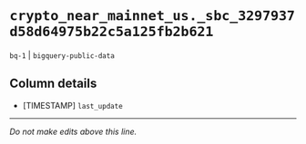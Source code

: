 # `crypto_near_mainnet_us._sbc_3297937d58d64975b22c5a125fb2b621`
`bq-1` | `bigquery-public-data`

## Column details
* [TIMESTAMP] `last_update`

-------------------------------------------------------------------------------
*Do not make edits above this line.*
